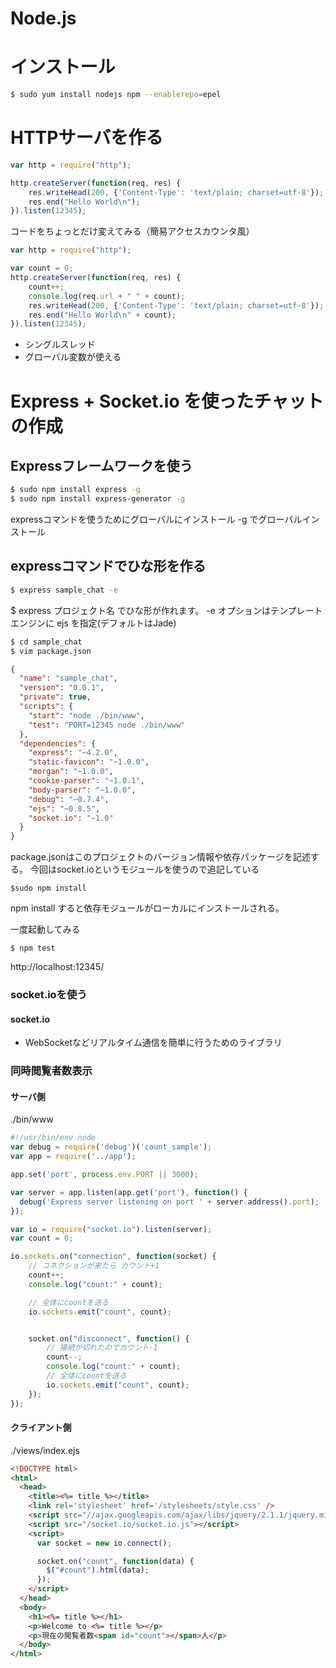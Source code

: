 # Node.js

# インストール
```sh
$ sudo yum install nodejs npm --enablerepo=epel
```

# HTTPサーバを作る
```javascript
var http = require("http");

http.createServer(function(req, res) {
    res.writeHead(200, {'Content-Type': 'text/plain; charset=utf-8'});
    res.end("Hello World\n");
}).listen(12345);
```

コードをちょっとだけ変えてみる（簡易アクセスカウンタ風）
```javascript
var http = require("http");

var count = 0;
http.createServer(function(req, res) {
    count++;
    console.log(req.url + " " + count);
    res.writeHead(200, {'Content-Type': 'text/plain; charset=utf-8'});
    res.end("Hello World\n" + count);
}).listen(12345);
```
 - シングルスレッド
 - グローバル変数が使える

# Express + Socket.io を使ったチャットの作成
## Expressフレームワークを使う
```sh
$ sudo npm install express -g
$ sudo npm install express-generator -g
```
expressコマンドを使うためにグローバルにインストール
-g でグローバルインストール

## expressコマンドでひな形を作る
```sh
$ express sample_chat -e
```
$ express プロジェクト名
でひな形が作れます。
-e オプションはテンプレートエンジンに ejs を指定(デフォルトはJade)

```sh
$ cd sample_chat
$ vim package.json
```
```json
{
  "name": "sample_chat",
  "version": "0.0.1",
  "private": true,
  "scripts": {
    "start": "node ./bin/www",
    "test": "PORT=12345 node ./bin/www"
  },
  "dependencies": {
    "express": "~4.2.0",
    "static-favicon": "~1.0.0",
    "morgan": "~1.0.0",
    "cookie-parser": "~1.0.1",
    "body-parser": "~1.0.0",
    "debug": "~0.7.4",
    "ejs": "~0.8.5",
    "socket.io": "~1.0"
  }
}
```
package.jsonはこのプロジェクトのバージョン情報や依存パッケージを記述する。
今回はsocket.ioというモジュールを使うので追記している

```
$sudo npm install
```
npm install すると依存モジュールがローカルにインストールされる。

一度起動してみる
```
$ npm test
```
http://localhost:12345/


### socket.ioを使う
#### socket.io
 - WebSocketなどリアルタイム通信を簡単に行うためのライブラリ

### 同時閲覧者数表示
#### サーバ側
./bin/www
```javascript
#!/usr/bin/env node
var debug = require('debug')('count_sample');
var app = require('../app');

app.set('port', process.env.PORT || 3000);

var server = app.listen(app.get('port'), function() {
  debug('Express server listening on port ' + server.address().port);
});

var io = require("socket.io").listen(server);
var count = 0;

io.sockets.on("connection", function(socket) {
    // コネクションが来たら カウント+1
    count++;
    console.log("count:" + count);

    // 全体にcountを送る
    io.sockets.emit("count", count);


    socket.on("disconnect", function() {
        // 接続が切れたのでカウント-1
        count--;
        console.log("count:" + count);
        // 全体にcountを送る
        io.sockets.emit("count", count);
    });
});
```
#### クライアント側
./views/index.ejs
```html
<!DOCTYPE html>
<html>
  <head>
    <title><%= title %></title>
    <link rel='stylesheet' href='/stylesheets/style.css' />
    <script src="//ajax.googleapis.com/ajax/libs/jquery/2.1.1/jquery.min.js"></script>
    <script src="/socket.io/socket.io.js"></script>
    <script>
      var socket = new io.connect();

      socket.on("count", function(data) {
        $("#count").html(data);
      });
    </script>
  </head>
  <body>
    <h1><%= title %></h1>
    <p>Welcome to <%= title %></p>
    <p>現在の閲覧者数<span id="count"></span>人</p>
  </body>
</html>
```

